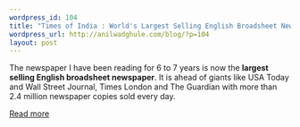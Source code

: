 ```yaml
--- 
wordpress_id: 104
title: "Times of India : World's Largest Selling English Broadsheet Newspaper"
wordpress_url: http://anilwadghule.com/blog/?p=104
layout: post
---
```

<p>The newspaper I have been reading for 6 to 7 years is now the <strong>largest selling English broadsheet newspaper</strong>. <!--StartFragment --> It is ahead of giants like USA Today and Wall Street Journal, Times London and The Guardian with more than 2.4 million newspaper copies sold every day.</p><p><a href="http://timesofindia.indiatimes.com/articleshow/1152489.cms" target="_blank">Read more</a> </p>
